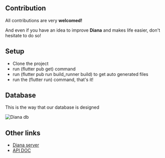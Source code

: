 ## Contribution

All contributions are very **welcomed!**

And even if you have an idea to improve **Diana** and makes life easier, don't hesitate to do so!

## Setup
- Clone the project
- run (flutter pub get) command
- run (flutter pub run build_runner build) to get auto generated files
- run the (flutter run) command, that's it!

## Database

This is the way that our database is designed

![Diana db](https://user-images.githubusercontent.com/75932114/105176817-d1bb3280-5b36-11eb-9b13-9a1704f3bf31.png)

## Other links

- [Diana server](https://github.com/softshape-team/diana-server)
- [API DOC](https://diana.opensource.softshape.org/dev/api/schema/swagger-ui)
